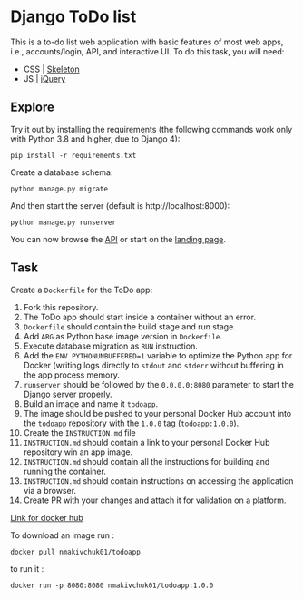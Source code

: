 # Django ToDo list

This is a to-do list web application with basic features of most web apps, i.e., accounts/login, API, and interactive UI. To do this task, you will need:

- CSS | [Skeleton](http://getskeleton.com/)
- JS  | [jQuery](https://jquery.com/)

## Explore

Try it out by installing the requirements (the following commands work only with Python 3.8 and higher, due to Django 4):

```
pip install -r requirements.txt
```

Create a database schema:

```
python manage.py migrate
```

And then start the server (default is http://localhost:8000):

```
python manage.py runserver
```

You can now browse the [API](http://localhost:8000/api/) or start on the [landing page](http://localhost:8000/).

## Task

Create a `Dockerfile` for the ToDo app:

1. Fork this repository.
1. The ToDo app should start inside a container without an error.
1. `Dockerfile` should contain the build stage and run stage.
1. Add `ARG` as Python base image version in `Dockerfile`.
1. Execute database migration as `RUN` instruction.
1. Add the `ENV PYTHONUNBUFFERED=1` variable to optimize the Python app for Docker (writing logs directly to `stdout` and `stderr` without buffering in the app process memory.
1. `runserver` should be followed by the `0.0.0.0:8080` parameter to start the Django server properly.
1. Build an image and name it `todoapp`.
1. The image should be pushed to your personal Docker Hub account into the `todoapp` repository with the `1.0.0` tag (`todoapp:1.0.0`).
1. Create the `INSTRUCTION.md` file
1. `INSTRUCTION.md` should contain a link to your personal Docker Hub repository win an app image.
1. `INSTRUCTION.md` should contain all the instructions for building and running the container.
1. `INSTRUCTION.md` should contain instructions on accessing the application via a browser.
1. Create PR with your changes and attach it for validation on a platform.


[Link for docker hub](https://hub.docker.com/repository/docker/nmakivchuk01/todoapp/general)

To download an image run :
```
docker pull nmakivchuk01/todoapp
```
to run it :
```
docker run -p 8080:8080 nmakivchuk01/todoapp:1.0.0
```